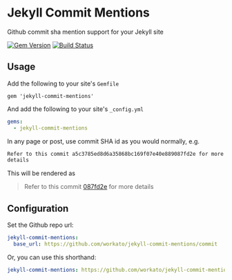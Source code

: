 # Jekyll Commit Mentions

Github commit sha mention support for your Jekyll site

[![Gem Version](https://badge.fury.io/rb/jekyll-commit-mentions.png)](http://badge.fury.io/rb/jekyll-commit-mentions)
[![Build Status](https://travis-ci.org/workato/jekyll-commit-mentions.svg?branch=master)](https://travis-ci.org/workato/jekyll-commit-mentions)

## Usage

Add the following to your site's `Gemfile`

```
gem 'jekyll-commit-mentions'
```

And add the following to your site's `_config.yml`

```yml
gems:
  - jekyll-commit-mentions
```

In any page or post, use commit SHA id as you would normally, e.g.

```markdown
Refer to this commit a5c3785ed8d6a35868bc169f07e40e889087fd2e for more
details
```

This will be rendered as

> Refer to this commit [087fd2e](https://github.com/workato/jekyll-commit-mentions/commit/a5c3785ed8d6a35868bc169f07e40e889087fd2e) for more details

## Configuration

Set the Github repo url:

```yaml
jekyll-commit-mentions:
  base_url: https://github.com/workato/jekyll-commit-mentions/commit
```

Or, you can use this shorthand:

```yaml
jekyll-commit-mentions: https://github.com/workato/jekyll-commit-mentions/commit
```
